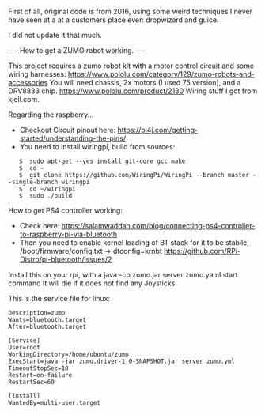 
First of all, original code is from 2016, using some weird techniques I never have seen at a 
at a customers place ever: dropwizard and guice.

I did not update it that much.

--- How to get a ZUMO robot working. ---

This project requires a zumo robot kit with a motor control circuit and some wiring harnesses:
https://www.pololu.com/category/129/zumo-robots-and-accessories
You will need chassis, 2x motors (I used 75 version), and a DRV8833 chip.
https://www.pololu.com/product/2130
Wiring stuff I got from kjell.com.

Regarding the raspberry...

* Checkout Circuit pinout here: https://pi4j.com/getting-started/understanding-the-pins/
* You need to install wiringpi, build from sources:
```
   $  sudo apt-get --yes install git-core gcc make
   $  cd ~
   $  git clone https://github.com/WiringPi/WiringPi --branch master --single-branch wiringpi
   $  cd ~/wiringpi
   $  sudo ./build
```

How to get PS4 controller working:

* Check here: https://salamwaddah.com/blog/connecting-ps4-controller-to-raspberry-pi-via-bluetooth
* Then you need to enable kernel loading of BT stack for it to be stabile, /boot/firmware/config.txt -> dtconfig=krnbt
  https://github.com/RPi-Distro/pi-bluetooth/issues/2

Install this on your rpi, with a java -cp zumo.jar server zumo.yaml start command
It will die if it does not find any Joysticks. 

This is the service file for linux:

```Unit]
Description=zumo
Wants=bluetooth.target
After=bluetooth.target

[Service]
User=root
WorkingDirectory=/home/ubuntu/zumo
ExecStart=java -jar zumo.driver-1.0-SNAPSHOT.jar server zumo.yml
TimeoutStopSec=10
Restart=on-failure
RestartSec=60

[Install]
WantedBy=multi-user.target
```